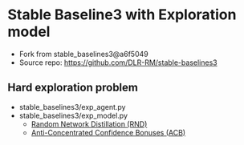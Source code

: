 # Stable Baseline3 with Exploration model
- Fork from stable_baselines3@a6f5049
- Source repo: https://github.com/DLR-RM/stable-baselines3

## Hard exploration problem
- stable_baselines3/exp_agent.py
- stable_baselines3/exp_model.py
    - [Random Network Distillation (RND)](https://arxiv.org/pdf/1810.12894.pdf)
    - [Anti-Concentrated Confidence Bonuses (ACB)](https://arxiv.org/pdf/2110.11202.pdf)
